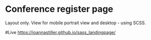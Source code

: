 # Conference register page 
Layout only. 
View for mobile portrait view and desktop - using SCSS.

#Live
https://joannastiller.github.io/sass_landingpage/
